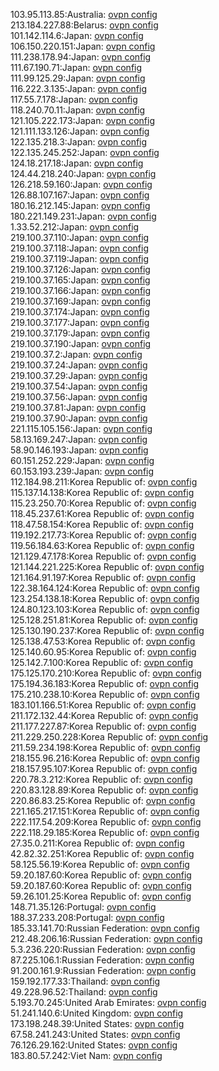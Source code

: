 103.95.113.85:Australia: [ovpn config](vpn/103_95_113_85.ovpn)  
213.184.227.88:Belarus: [ovpn config](vpn/213_184_227_88.ovpn)  
101.142.114.6:Japan: [ovpn config](vpn/101_142_114_6.ovpn)  
106.150.220.151:Japan: [ovpn config](vpn/106_150_220_151.ovpn)  
111.238.178.94:Japan: [ovpn config](vpn/111_238_178_94.ovpn)  
111.67.190.71:Japan: [ovpn config](vpn/111_67_190_71.ovpn)  
111.99.125.29:Japan: [ovpn config](vpn/111_99_125_29.ovpn)  
116.222.3.135:Japan: [ovpn config](vpn/116_222_3_135.ovpn)  
117.55.7.178:Japan: [ovpn config](vpn/117_55_7_178.ovpn)  
118.240.70.11:Japan: [ovpn config](vpn/118_240_70_11.ovpn)  
121.105.222.173:Japan: [ovpn config](vpn/121_105_222_173.ovpn)  
121.111.133.126:Japan: [ovpn config](vpn/121_111_133_126.ovpn)  
122.135.218.3:Japan: [ovpn config](vpn/122_135_218_3.ovpn)  
122.135.245.252:Japan: [ovpn config](vpn/122_135_245_252.ovpn)  
124.18.217.18:Japan: [ovpn config](vpn/124_18_217_18.ovpn)  
124.44.218.240:Japan: [ovpn config](vpn/124_44_218_240.ovpn)  
126.218.59.160:Japan: [ovpn config](vpn/126_218_59_160.ovpn)  
126.88.107.167:Japan: [ovpn config](vpn/126_88_107_167.ovpn)  
180.16.212.145:Japan: [ovpn config](vpn/180_16_212_145.ovpn)  
180.221.149.231:Japan: [ovpn config](vpn/180_221_149_231.ovpn)  
1.33.52.212:Japan: [ovpn config](vpn/1_33_52_212.ovpn)  
219.100.37.110:Japan: [ovpn config](vpn/219_100_37_110.ovpn)  
219.100.37.118:Japan: [ovpn config](vpn/219_100_37_118.ovpn)  
219.100.37.119:Japan: [ovpn config](vpn/219_100_37_119.ovpn)  
219.100.37.126:Japan: [ovpn config](vpn/219_100_37_126.ovpn)  
219.100.37.165:Japan: [ovpn config](vpn/219_100_37_165.ovpn)  
219.100.37.166:Japan: [ovpn config](vpn/219_100_37_166.ovpn)  
219.100.37.169:Japan: [ovpn config](vpn/219_100_37_169.ovpn)  
219.100.37.174:Japan: [ovpn config](vpn/219_100_37_174.ovpn)  
219.100.37.177:Japan: [ovpn config](vpn/219_100_37_177.ovpn)  
219.100.37.179:Japan: [ovpn config](vpn/219_100_37_179.ovpn)  
219.100.37.190:Japan: [ovpn config](vpn/219_100_37_190.ovpn)  
219.100.37.2:Japan: [ovpn config](vpn/219_100_37_2.ovpn)  
219.100.37.24:Japan: [ovpn config](vpn/219_100_37_24.ovpn)  
219.100.37.29:Japan: [ovpn config](vpn/219_100_37_29.ovpn)  
219.100.37.54:Japan: [ovpn config](vpn/219_100_37_54.ovpn)  
219.100.37.56:Japan: [ovpn config](vpn/219_100_37_56.ovpn)  
219.100.37.81:Japan: [ovpn config](vpn/219_100_37_81.ovpn)  
219.100.37.90:Japan: [ovpn config](vpn/219_100_37_90.ovpn)  
221.115.105.156:Japan: [ovpn config](vpn/221_115_105_156.ovpn)  
58.13.169.247:Japan: [ovpn config](vpn/58_13_169_247.ovpn)  
58.90.146.193:Japan: [ovpn config](vpn/58_90_146_193.ovpn)  
60.151.252.229:Japan: [ovpn config](vpn/60_151_252_229.ovpn)  
60.153.193.239:Japan: [ovpn config](vpn/60_153_193_239.ovpn)  
112.184.98.211:Korea Republic of: [ovpn config](vpn/112_184_98_211.ovpn)  
115.137.14.138:Korea Republic of: [ovpn config](vpn/115_137_14_138.ovpn)  
115.23.250.70:Korea Republic of: [ovpn config](vpn/115_23_250_70.ovpn)  
118.45.237.61:Korea Republic of: [ovpn config](vpn/118_45_237_61.ovpn)  
118.47.58.154:Korea Republic of: [ovpn config](vpn/118_47_58_154.ovpn)  
119.192.217.73:Korea Republic of: [ovpn config](vpn/119_192_217_73.ovpn)  
119.56.184.63:Korea Republic of: [ovpn config](vpn/119_56_184_63.ovpn)  
121.129.47.178:Korea Republic of: [ovpn config](vpn/121_129_47_178.ovpn)  
121.144.221.225:Korea Republic of: [ovpn config](vpn/121_144_221_225.ovpn)  
121.164.91.197:Korea Republic of: [ovpn config](vpn/121_164_91_197.ovpn)  
122.38.164.124:Korea Republic of: [ovpn config](vpn/122_38_164_124.ovpn)  
123.254.138.18:Korea Republic of: [ovpn config](vpn/123_254_138_18.ovpn)  
124.80.123.103:Korea Republic of: [ovpn config](vpn/124_80_123_103.ovpn)  
125.128.251.81:Korea Republic of: [ovpn config](vpn/125_128_251_81.ovpn)  
125.130.190.237:Korea Republic of: [ovpn config](vpn/125_130_190_237.ovpn)  
125.138.47.53:Korea Republic of: [ovpn config](vpn/125_138_47_53.ovpn)  
125.140.60.95:Korea Republic of: [ovpn config](vpn/125_140_60_95.ovpn)  
125.142.7.100:Korea Republic of: [ovpn config](vpn/125_142_7_100.ovpn)  
175.125.170.210:Korea Republic of: [ovpn config](vpn/175_125_170_210.ovpn)  
175.194.36.183:Korea Republic of: [ovpn config](vpn/175_194_36_183.ovpn)  
175.210.238.10:Korea Republic of: [ovpn config](vpn/175_210_238_10.ovpn)  
183.101.166.51:Korea Republic of: [ovpn config](vpn/183_101_166_51.ovpn)  
211.172.132.44:Korea Republic of: [ovpn config](vpn/211_172_132_44.ovpn)  
211.177.227.87:Korea Republic of: [ovpn config](vpn/211_177_227_87.ovpn)  
211.229.250.228:Korea Republic of: [ovpn config](vpn/211_229_250_228.ovpn)  
211.59.234.198:Korea Republic of: [ovpn config](vpn/211_59_234_198.ovpn)  
218.155.96.216:Korea Republic of: [ovpn config](vpn/218_155_96_216.ovpn)  
218.157.95.107:Korea Republic of: [ovpn config](vpn/218_157_95_107.ovpn)  
220.78.3.212:Korea Republic of: [ovpn config](vpn/220_78_3_212.ovpn)  
220.83.128.89:Korea Republic of: [ovpn config](vpn/220_83_128_89.ovpn)  
220.86.83.25:Korea Republic of: [ovpn config](vpn/220_86_83_25.ovpn)  
221.165.217.151:Korea Republic of: [ovpn config](vpn/221_165_217_151.ovpn)  
222.117.54.209:Korea Republic of: [ovpn config](vpn/222_117_54_209.ovpn)  
222.118.29.185:Korea Republic of: [ovpn config](vpn/222_118_29_185.ovpn)  
27.35.0.211:Korea Republic of: [ovpn config](vpn/27_35_0_211.ovpn)  
42.82.32.251:Korea Republic of: [ovpn config](vpn/42_82_32_251.ovpn)  
58.125.56.19:Korea Republic of: [ovpn config](vpn/58_125_56_19.ovpn)  
59.20.187.60:Korea Republic of: [ovpn config](vpn/59_20_187_60.ovpn)  
59.20.187.60:Korea Republic of: [ovpn config](vpn/59_20_187_60.ovpn)  
59.26.101.25:Korea Republic of: [ovpn config](vpn/59_26_101_25.ovpn)  
148.71.35.126:Portugal: [ovpn config](vpn/148_71_35_126.ovpn)  
188.37.233.208:Portugal: [ovpn config](vpn/188_37_233_208.ovpn)  
185.33.141.70:Russian Federation: [ovpn config](vpn/185_33_141_70.ovpn)  
212.48.206.16:Russian Federation: [ovpn config](vpn/212_48_206_16.ovpn)  
5.3.236.220:Russian Federation: [ovpn config](vpn/5_3_236_220.ovpn)  
87.225.106.1:Russian Federation: [ovpn config](vpn/87_225_106_1.ovpn)  
91.200.161.9:Russian Federation: [ovpn config](vpn/91_200_161_9.ovpn)  
159.192.177.33:Thailand: [ovpn config](vpn/159_192_177_33.ovpn)  
49.228.96.52:Thailand: [ovpn config](vpn/49_228_96_52.ovpn)  
5.193.70.245:United Arab Emirates: [ovpn config](vpn/5_193_70_245.ovpn)  
51.241.140.6:United Kingdom: [ovpn config](vpn/51_241_140_6.ovpn)  
173.198.248.39:United States: [ovpn config](vpn/173_198_248_39.ovpn)  
67.58.241.243:United States: [ovpn config](vpn/67_58_241_243.ovpn)  
76.126.29.162:United States: [ovpn config](vpn/76_126_29_162.ovpn)  
183.80.57.242:Viet Nam: [ovpn config](vpn/183_80_57_242.ovpn)  
